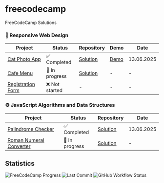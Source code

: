 # freecodecamp
FreeCodeCamp Solutions

### 🎨 Responsive Web Design
| Project                                                                                                                              | Status        | Repository                                      | Demo                                                                                           | Date       |
|--------------------------------------------------------------------------------------------------------------------------------------|---------------|-------------------------------------------------|------------------------------------------------------------------------------------------------|------------|
| [Cat Photo App](https://www.freecodecamp.org/learn/2022/responsive-web-design/learn-html-by-building-a-cat-photo-app/)               | ✅ Completed   | [Solution](responsive-web-design/cat-photo-app) | [Demo](https://Alma-Nemi.github.io/freecodecamp-solutions/responsive-web-design/cat-photo-app) | 13.06.2025 |
| [Cafe Menu](https://www.freecodecamp.org/learn/2022/responsive-web-design/learn-basic-css-by-building-a-cafe-menu/)                  | 🚧 In progress | [Solution](responsive-web-design/cafe-menu)     | -                                                                                              | -          |
| [Registration Form](https://www.freecodecamp.org/learn/2022/responsive-web-design/learn-html-forms-by-building-a-registration-form/) | ❌ Not started   | -                                               | -                                                                                              | -          |

### ⚙️ JavaScript Algorithms and Data Structures
| Project | Status | Repository                                               | Date       |
|--------|--------|----------------------------------------------------------|------------|
| [Palindrome Checker](https://www.freecodecamp.org/learn/javascript-algorithms-and-data-structures-v8/javascript-algorithms-and-data-structures-projects/palindrome-checker) | ✅ Completed | [Solution](javascript-algorithms/palindrome-checker)      | 13.06.2025 |
| [Roman Numeral Converter](https://www.freecodecamp.org/learn/javascript-algorithms-and-data-structures-v8/javascript-algorithms-and-data-structures-projects/roman-numeral-converter) | 🚧 In progress | [Solution](javascript-algorithms/roman-numeral-converter) | -          |

## Statistics
![FreeCodeCamp Progress](https://img.shields.io/badge/FreeCodeCamp-20%25-brightgreen)
![Last Commit](https://img.shields.io/github/last-commit/Alma-Nemi/freecodecamp-solutions)
![GitHub Workflow Status](https://img.shields.io/github/actions/workflow/status/Alma-Nemi/freecodecamp-solutions/fcc-ci.yml)
